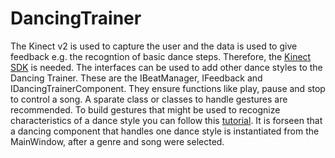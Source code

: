 # DancingTrainer

The Kinect v2 is used to capture the user and the data is used to give feedback e.g. the recogntion of basic dance steps.
Therefore, the [Kinect SDK](https://www.microsoft.com/en-us/download/details.aspx?id=44561) is needed.
The interfaces can be used to add other dance styles to the Dancing Trainer. These are the IBeatManager, IFeedback and IDancingTrainerComponent. They ensure functions like play, pause and stop to control a song. A sparate class or classes to handle gestures are recommended. To build gestures that might be used to recognize characteristics of a dance style you can follow this [tutorial](https://channel9.msdn.com/Blogs/k4wdev/Custom-Gestures-End-to-End-with-Kinect-and-Visual-Gesture-Builder). It is forseen that a dancing component that handles one dance style is instantiated from the MainWindow, after a genre and song were selected.
